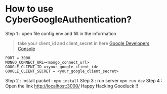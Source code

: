 ﻿# How to use CyberGoogleAuthentication?

 Step 1 :  open file config.env  and fill in the information 

> take your client_id and client_secret in here [Google Developers Console](https://console.cloud.google.com/apis)

    PORT = 3000
    MONGO_CONNECT_URL=<mongo_connect_url>
    GOOGLE_CLIENT_ID =<your_google_client_id>
    GOOGLE_CLIENT_SECRET = <your_google_client_secret>
Step 2 :  install packet :
 `npm install`
Step 3 :  run server
 `npm run dev`
Step 4 : Open the link [http://localhost:3000/](http://localhost:3000/)
Happy Hacking Goodluck !!
 
 
	

